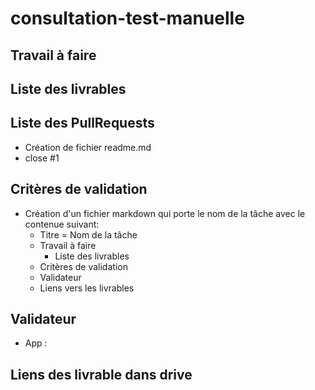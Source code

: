 # consultation-test-manuelle
## Travail à faire 


## Liste des livrables 
## Liste des PullRequests

- Création de fichier readme.md
- close #1

## Critères de validation
- Création d'un fichier markdown qui porte le nom de la tâche avec le contenue suivant:
    - Titre = Nom de la tâche
    - Travail à faire
      - Liste des livrables 
    - Critères de validation
    - Validateur 
    - Liens vers les livrables

## Validateur 
- App :  
## Liens des livrable dans drive
